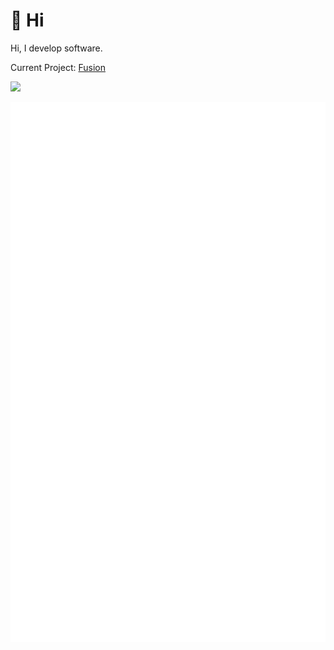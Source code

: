 # 👋 Hi
Hi, I develop software.

Current Project: [Fusion](https://github.com/IBAtechSoftware/Fusion)

![](https://github-profile-trophy.vercel.app/?username=Interfiber&theme=dark)

![](./github-metrics.svg)
